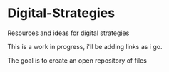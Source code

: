 # Digital-Strategies
Resources and ideas for digital strategies

This is a work in progress, i'll be adding links as i go. 

The goal is to create an open repository of files

